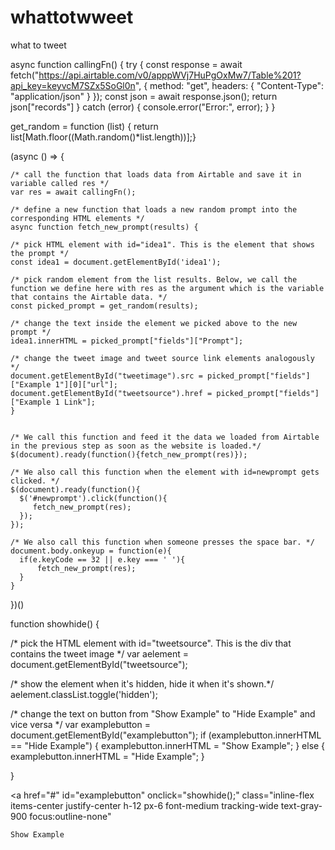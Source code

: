 # whattotwweet
what to tweet

async function callingFn() {
      try {
          const response = await fetch("https://api.airtable.com/v0/apppWVj7HuPgOxMw7/Table%201?api_key=keyvcM7SZx5SoGl0n", {
              method: "get",
              headers: {
                  "Content-Type": "application/json"
              }
          });
          const json = await response.json();
          return json["records"]
      } catch (error) {
          console.error("Error:", error);
      }
  }
  
get_random = function (list) {
  return list[Math.floor((Math.random()*list.length))];}
  
  (async () => {

    /* call the function that loads data from Airtable and save it in variable called res */
    var res = await callingFn();

	/* define a new function that loads a new random prompt into the corresponding HTML elements */
    async function fetch_new_prompt(results) {
    
    /* pick HTML element with id="idea1". This is the element that shows the prompt */
    const idea1 = document.getElementById('idea1'); 

	/* pick random element from the list results. Below, we call the function we define here with res as the argument which is the variable that contains the Airtable data. */
    const picked_prompt = get_random(results);
		
	/* change the text inside the element we picked above to the new prompt */
    idea1.innerHTML = picked_prompt["fields"]["Prompt"];

    /* change the tweet image and tweet source link elements analogously */
    document.getElementById("tweetimage").src = picked_prompt["fields"]["Example 1"][0]["url"];
    document.getElementById("tweetsource").href = picked_prompt["fields"]["Example 1 Link"];
    }
		
	
	/* We call this function and feed it the data we loaded from Airtable in the previous step as soon as the website is loaded.*/
    $(document).ready(function(){fetch_new_prompt(res)});

	/* We also call this function when the element with id=newprompt gets clicked. */
    $(document).ready(function(){
      $('#newprompt').click(function(){
         fetch_new_prompt(res);
      });
    });

	/* We also call this function when someone presses the space bar. */
    document.body.onkeyup = function(e){
      if(e.keyCode == 32 || e.key === ' '){
          fetch_new_prompt(res);
      }
    }
  })()
  
  function showhide() {

/* pick the HTML element with id="tweetsource". This is the div that contains the tweet image */
  var aelement = document.getElementById("tweetsource");
	
 /* show the element when it's hidden, hide it when it's shown.*/
  aelement.classList.toggle('hidden'); 
	
/* change the text on button from "Show Example" to "Hide Example" and vice versa */
  var examplebutton =  document.getElementById("examplebutton");
  if (examplebutton.innerHTML == "Hide Example") {
      examplebutton.innerHTML = "Show Example";
  } else {
      examplebutton.innerHTML = "Hide Example";
  }

}

<a
	href="#" id="examplebutton" onclick="showhide();"
	class="inline-flex items-center justify-center h-12 px-6 font-medium tracking-wide text-gray-900    focus:outline-none"
>
	Show Example
</a>
